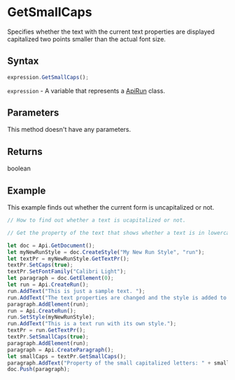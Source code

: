 # GetSmallCaps

Specifies whether the text with the current text properties are displayed capitalized two points smaller than the actual font size.

## Syntax

```javascript
expression.GetSmallCaps();
```

`expression` - A variable that represents a [ApiRun](../ApiRun.md) class.

## Parameters

This method doesn't have any parameters.

## Returns

boolean

## Example

This example finds out whether the current form is uncapitalized or not.

```javascript editor-docx
// How to find out whether a text is ucapitalized or not.

// Get the property of the text that shows whether a text is in lowercase.

let doc = Api.GetDocument();
let myNewRunStyle = doc.CreateStyle("My New Run Style", "run");
let textPr = myNewRunStyle.GetTextPr();
textPr.SetCaps(true);
textPr.SetFontFamily("Calibri Light");
let paragraph = doc.GetElement(0);
let run = Api.CreateRun();
run.AddText("This is just a sample text. ");
run.AddText("The text properties are changed and the style is added to the paragraph. ");
paragraph.AddElement(run);
run = Api.CreateRun();
run.SetStyle(myNewRunStyle);
run.AddText("This is a text run with its own style.");
textPr = run.GetTextPr();
textPr.SetSmallCaps(true);
paragraph.AddElement(run);
paragraph = Api.CreateParagraph();
let smallCaps = textPr.GetSmallCaps();
paragraph.AddText("Property of the small capitalized letters: " + smallCaps);
doc.Push(paragraph);
```
